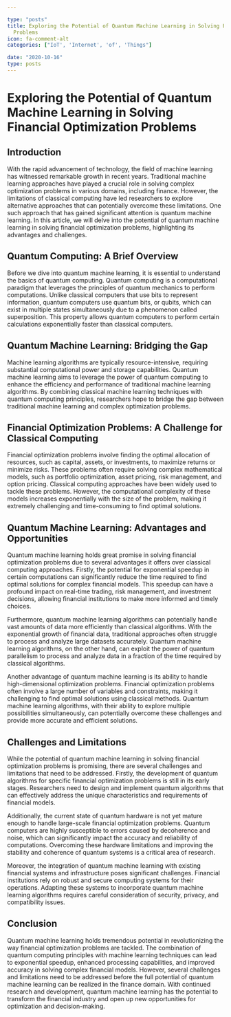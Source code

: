 ```yaml
---

type: "posts"
title: Exploring the Potential of Quantum Machine Learning in Solving Financial Optimization
  Problems
icon: fa-comment-alt
categories: ["IoT', 'Internet', 'of', 'Things"]

date: "2020-10-16"
type: posts
---
```





# Exploring the Potential of Quantum Machine Learning in Solving Financial Optimization Problems

## Introduction

With the rapid advancement of technology, the field of machine learning has witnessed remarkable growth in recent years. Traditional machine learning approaches have played a crucial role in solving complex optimization problems in various domains, including finance. However, the limitations of classical computing have led researchers to explore alternative approaches that can potentially overcome these limitations. One such approach that has gained significant attention is quantum machine learning. In this article, we will delve into the potential of quantum machine learning in solving financial optimization problems, highlighting its advantages and challenges.

## Quantum Computing: A Brief Overview

Before we dive into quantum machine learning, it is essential to understand the basics of quantum computing. Quantum computing is a computational paradigm that leverages the principles of quantum mechanics to perform computations. Unlike classical computers that use bits to represent information, quantum computers use quantum bits, or qubits, which can exist in multiple states simultaneously due to a phenomenon called superposition. This property allows quantum computers to perform certain calculations exponentially faster than classical computers.

## Quantum Machine Learning: Bridging the Gap

Machine learning algorithms are typically resource-intensive, requiring substantial computational power and storage capabilities. Quantum machine learning aims to leverage the power of quantum computing to enhance the efficiency and performance of traditional machine learning algorithms. By combining classical machine learning techniques with quantum computing principles, researchers hope to bridge the gap between traditional machine learning and complex optimization problems.

## Financial Optimization Problems: A Challenge for Classical Computing

Financial optimization problems involve finding the optimal allocation of resources, such as capital, assets, or investments, to maximize returns or minimize risks. These problems often require solving complex mathematical models, such as portfolio optimization, asset pricing, risk management, and option pricing. Classical computing approaches have been widely used to tackle these problems. However, the computational complexity of these models increases exponentially with the size of the problem, making it extremely challenging and time-consuming to find optimal solutions.

## Quantum Machine Learning: Advantages and Opportunities

Quantum machine learning holds great promise in solving financial optimization problems due to several advantages it offers over classical computing approaches. Firstly, the potential for exponential speedup in certain computations can significantly reduce the time required to find optimal solutions for complex financial models. This speedup can have a profound impact on real-time trading, risk management, and investment decisions, allowing financial institutions to make more informed and timely choices.

Furthermore, quantum machine learning algorithms can potentially handle vast amounts of data more efficiently than classical algorithms. With the exponential growth of financial data, traditional approaches often struggle to process and analyze large datasets accurately. Quantum machine learning algorithms, on the other hand, can exploit the power of quantum parallelism to process and analyze data in a fraction of the time required by classical algorithms.

Another advantage of quantum machine learning is its ability to handle high-dimensional optimization problems. Financial optimization problems often involve a large number of variables and constraints, making it challenging to find optimal solutions using classical methods. Quantum machine learning algorithms, with their ability to explore multiple possibilities simultaneously, can potentially overcome these challenges and provide more accurate and efficient solutions.

## Challenges and Limitations

While the potential of quantum machine learning in solving financial optimization problems is promising, there are several challenges and limitations that need to be addressed. Firstly, the development of quantum algorithms for specific financial optimization problems is still in its early stages. Researchers need to design and implement quantum algorithms that can effectively address the unique characteristics and requirements of financial models.

Additionally, the current state of quantum hardware is not yet mature enough to handle large-scale financial optimization problems. Quantum computers are highly susceptible to errors caused by decoherence and noise, which can significantly impact the accuracy and reliability of computations. Overcoming these hardware limitations and improving the stability and coherence of quantum systems is a critical area of research.

Moreover, the integration of quantum machine learning with existing financial systems and infrastructure poses significant challenges. Financial institutions rely on robust and secure computing systems for their operations. Adapting these systems to incorporate quantum machine learning algorithms requires careful consideration of security, privacy, and compatibility issues.

## Conclusion

Quantum machine learning holds tremendous potential in revolutionizing the way financial optimization problems are tackled. The combination of quantum computing principles with machine learning techniques can lead to exponential speedup, enhanced processing capabilities, and improved accuracy in solving complex financial models. However, several challenges and limitations need to be addressed before the full potential of quantum machine learning can be realized in the finance domain. With continued research and development, quantum machine learning has the potential to transform the financial industry and open up new opportunities for optimization and decision-making.